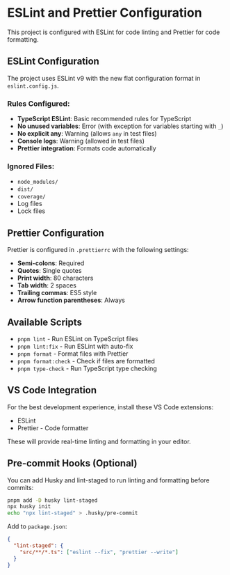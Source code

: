 # ESLint and Prettier Configuration

This project is configured with ESLint for code linting and Prettier for code formatting.

## ESLint Configuration

The project uses ESLint v9 with the new flat configuration format in `eslint.config.js`.

### Rules Configured:

- **TypeScript ESLint**: Basic recommended rules for TypeScript
- **No unused variables**: Error (with exception for variables starting with `_`)
- **No explicit any**: Warning (allows `any` in test files)
- **Console logs**: Warning (allowed in test files)
- **Prettier integration**: Formats code automatically

### Ignored Files:

- `node_modules/`
- `dist/`
- `coverage/`
- Log files
- Lock files

## Prettier Configuration

Prettier is configured in `.prettierrc` with the following settings:

- **Semi-colons**: Required
- **Quotes**: Single quotes
- **Print width**: 80 characters
- **Tab width**: 2 spaces
- **Trailing commas**: ES5 style
- **Arrow function parentheses**: Always

## Available Scripts

- `pnpm lint` - Run ESLint on TypeScript files
- `pnpm lint:fix` - Run ESLint with auto-fix
- `pnpm format` - Format files with Prettier
- `pnpm format:check` - Check if files are formatted
- `pnpm type-check` - Run TypeScript type checking

## VS Code Integration

For the best development experience, install these VS Code extensions:

- ESLint
- Prettier - Code formatter

These will provide real-time linting and formatting in your editor.

## Pre-commit Hooks (Optional)

You can add Husky and lint-staged to run linting and formatting before commits:

```bash
pnpm add -D husky lint-staged
npx husky init
echo "npx lint-staged" > .husky/pre-commit
```

Add to `package.json`:

```json
{
  "lint-staged": {
    "src/**/*.ts": ["eslint --fix", "prettier --write"]
  }
}
```
